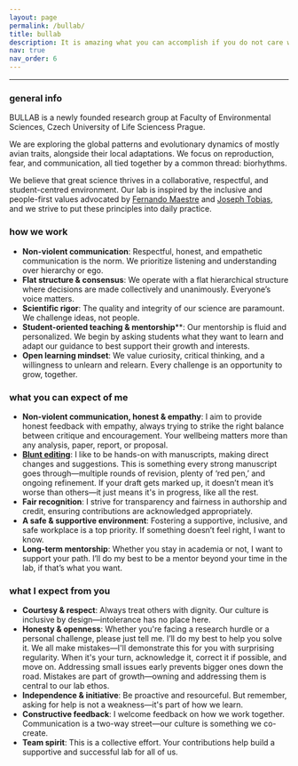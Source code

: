 ```yaml
---
layout: page
permalink: /bullab/
title: bullab
description: It is amazing what you can accomplish if you do not care who gets the credit. - Harry Truman
nav: true
nav_order: 6
---
```


---

### general info

BULLAB is a newly founded research group at Faculty of Environmental Sciences, Czech University of Life Sciencess Prague. 

We are exploring the global patterns and evolutionary dynamics of mostly avian traits, alongside their local adaptations. We focus on reproduction, fear, and communication, all tied together by a common thread: biorhythms.

We believe that great science thrives in a collaborative, respectful, and student-centred environment. Our lab is inspired by the inclusive and people-first values advocated by [Fernando Maestre](https://journals.plos.org/ploscompbiol/article?id=10.1371/journal.pcbi.1006914) and [Joseph Tobias](http://www.tobiaslab.net/values/), and we strive to put these principles into daily practice.

### how we work
- **Non-violent communication**: Respectful, honest, and empathetic communication is the norm. We prioritize listening and understanding over hierarchy or ego.
- **Flat structure & consensus**: We operate with a flat hierarchical structure where decisions are made collectively and unanimously. Everyone’s voice matters.
- **Scientific rigor**: The quality and integrity of our science are paramount. We challenge ideas, not people.
- **Student-oriented teaching & mentorship****: Our mentorship is fluid and personalized. We begin by asking students what they want to learn and adapt our guidance to best support their growth and interests.
- **Open learning mindset**: We value curiosity, critical thinking, and a willingness to unlearn and relearn. Every challenge is an opportunity to grow, together.

### what you can expect of me
- **Non-violent communication, honest & empathy**: I aim to provide honest feedback with empathy, always trying to strike the right balance between critique and encouragement. Your wellbeing matters more than any analysis, paper, report, or proposal.
- [**Blunt editing**](https://x.com/markahix/status/1313163038829109251): I like to be hands-on with manuscripts, making direct changes and suggestions. This is something every strong manuscript goes through—multiple rounds of revision, plenty of ‘red pen,’ and ongoing refinement. If your draft gets marked up, it doesn’t mean it’s worse than others—it just means it's in progress, like all the rest.
- **Fair recognition**: I strive for transparency and fairness in authorship and credit, ensuring contributions are acknowledged appropriately.
- **A safe & supportive environment**: Fostering a supportive, inclusive, and safe workplace is a top priority. If something doesn’t feel right, I want to know.
- **Long-term mentorship**: Whether you stay in academia or not, I want to support your path. I’ll do my best to be a mentor beyond your time in the lab, if that’s what you want.

### what I expect from you
- **Courtesy & respect**: Always treat others with dignity. Our culture is inclusive by design—intolerance has no place here.
- **Honesty & openness**: Whether you're facing a research hurdle or a personal challenge, please just tell me. I’ll do my best to help you solve it. We all make mistakes—I'll demonstrate this for you with surprising regularity. When it's your turn, acknowledge it, correct it if possible, and move on. Addressing small issues early prevents bigger ones down the road. Mistakes are part of growth—owning and addressing them is central to our lab ethos.
- **Independence & initiative**: Be proactive and resourceful. But remember, asking for help is not a weakness—it's part of how we learn.
- **Constructive feedback**: I welcome feedback on how we work together. Communication is a two-way street—our culture is something we co-create.
- **Team spirit**: This is a collective effort. Your contributions help build a supportive and successful lab for all of us.
